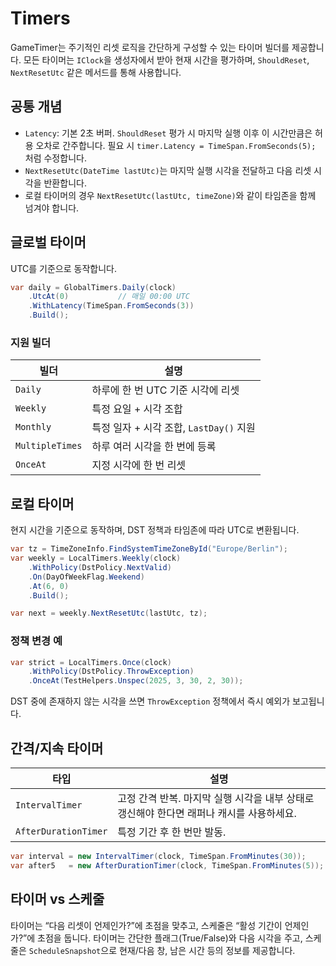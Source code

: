 # Timers

GameTimer는 주기적인 리셋 로직을 간단하게 구성할 수 있는 타이머 빌더를 제공합니다. 모든 타이머는 `IClock`을 생성자에서 받아 현재 시간을 평가하며, `ShouldReset`, `NextResetUtc` 같은 메서드를 통해 사용합니다.

## 공통 개념
- `Latency`: 기본 2초 버퍼. `ShouldReset` 평가 시 마지막 실행 이후 이 시간만큼은 허용 오차로 간주합니다. 필요 시 `timer.Latency = TimeSpan.FromSeconds(5);` 처럼 수정합니다.
- `NextResetUtc(DateTime lastUtc)`는 마지막 실행 시각을 전달하고 다음 리셋 시각을 반환합니다.
- 로컬 타이머의 경우 `NextResetUtc(lastUtc, timeZone)`와 같이 타임존을 함께 넘겨야 합니다.

## 글로벌 타이머
UTC를 기준으로 동작합니다.

```csharp
var daily = GlobalTimers.Daily(clock)
    .UtcAt(0)           // 매일 00:00 UTC
    .WithLatency(TimeSpan.FromSeconds(3))
    .Build();
```

### 지원 빌더
| 빌더 | 설명 |
| ---- | ---- |
| `Daily` | 하루에 한 번 UTC 기준 시각에 리셋 |
| `Weekly` | 특정 요일 + 시각 조합 |
| `Monthly` | 특정 일자 + 시각 조합, `LastDay()` 지원 |
| `MultipleTimes` | 하루 여러 시각을 한 번에 등록 |
| `OnceAt` | 지정 시각에 한 번 리셋 |

## 로컬 타이머
현지 시간을 기준으로 동작하며, DST 정책과 타임존에 따라 UTC로 변환됩니다.

```csharp
var tz = TimeZoneInfo.FindSystemTimeZoneById("Europe/Berlin");
var weekly = LocalTimers.Weekly(clock)
    .WithPolicy(DstPolicy.NextValid)
    .On(DayOfWeekFlag.Weekend)
    .At(6, 0)
    .Build();

var next = weekly.NextResetUtc(lastUtc, tz);
```

### 정책 변경 예
```csharp
var strict = LocalTimers.Once(clock)
    .WithPolicy(DstPolicy.ThrowException)
    .OnceAt(TestHelpers.Unspec(2025, 3, 30, 2, 30));
```
DST 중에 존재하지 않는 시각을 쓰면 `ThrowException` 정책에서 즉시 예외가 보고됩니다.

## 간격/지속 타이머
| 타입 | 설명 |
| ---- | ---- |
| `IntervalTimer` | 고정 간격 반복. 마지막 실행 시각을 내부 상태로 갱신해야 한다면 래퍼나 캐시를 사용하세요. |
| `AfterDurationTimer` | 특정 기간 후 한 번만 발동. |

```csharp
var interval = new IntervalTimer(clock, TimeSpan.FromMinutes(30));
var after5   = new AfterDurationTimer(clock, TimeSpan.FromMinutes(5));
```

## 타이머 vs 스케줄
타이머는 “다음 리셋이 언제인가?”에 초점을 맞추고, 스케줄은 “활성 기간이 언제인가?”에 초점을 둡니다. 타이머는 간단한 플래그(True/False)와 다음 시각을 주고, 스케줄은 `ScheduleSnapshot`으로 현재/다음 창, 남은 시간 등의 정보를 제공합니다.
